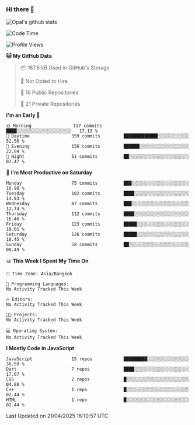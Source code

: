 ### Hi there 👋

![Opal's github stats](https://github-readme-stats.vercel.app/api?username=coolkidneversleep&count_private=true&show_icons=true&theme=radical)


<!--START_SECTION:waka-->
![Code Time](http://img.shields.io/badge/Code%20Time-64%20hrs%2038%20mins-blue)

![Profile Views](http://img.shields.io/badge/Profile%20Views-0-blue)

**🐱 My GitHub Data** 

> 📦 187.6 kB Used in GitHub's Storage 
 > 
> 🚫 Not Opted to Hire
 > 
> 📜 16 Public Repositories 
 > 
> 🔑 21 Private Repositories 
 > 
**I'm an Early 🐤** 

```text
🌞 Morning                117 commits         ████░░░░░░░░░░░░░░░░░░░░░   17.13 % 
🌆 Daytime                359 commits         █████████████░░░░░░░░░░░░   52.56 % 
🌃 Evening                156 commits         ██████░░░░░░░░░░░░░░░░░░░   22.84 % 
🌙 Night                  51 commits          ██░░░░░░░░░░░░░░░░░░░░░░░   07.47 % 
```
📅 **I'm Most Productive on Saturday** 

```text
Monday                   75 commits          ███░░░░░░░░░░░░░░░░░░░░░░   10.98 % 
Tuesday                  102 commits         ████░░░░░░░░░░░░░░░░░░░░░   14.93 % 
Wednesday                87 commits          ███░░░░░░░░░░░░░░░░░░░░░░   12.74 % 
Thursday                 112 commits         ████░░░░░░░░░░░░░░░░░░░░░   16.40 % 
Friday                   123 commits         █████░░░░░░░░░░░░░░░░░░░░   18.01 % 
Saturday                 126 commits         █████░░░░░░░░░░░░░░░░░░░░   18.45 % 
Sunday                   58 commits          ██░░░░░░░░░░░░░░░░░░░░░░░   08.49 % 
```


📊 **This Week I Spent My Time On** 

```text
🕑︎ Time Zone: Asia/Bangkok

💬 Programming Languages: 
No Activity Tracked This Week

🔥 Editors: 
No Activity Tracked This Week

🐱‍💻 Projects: 
No Activity Tracked This Week

💻 Operating System: 
No Activity Tracked This Week
```

**I Mostly Code in JavaScript** 

```text
JavaScript               15 repos            █████████░░░░░░░░░░░░░░░░   36.59 % 
Dart                     7 repos             ████░░░░░░░░░░░░░░░░░░░░░   17.07 % 
CSS                      2 repos             █░░░░░░░░░░░░░░░░░░░░░░░░   04.88 % 
C++                      1 repo              █░░░░░░░░░░░░░░░░░░░░░░░░   02.44 % 
HTML                     1 repo              █░░░░░░░░░░░░░░░░░░░░░░░░   02.44 % 
```




 Last Updated on 21/04/2025 16:10:57 UTC
<!--END_SECTION:waka-->
